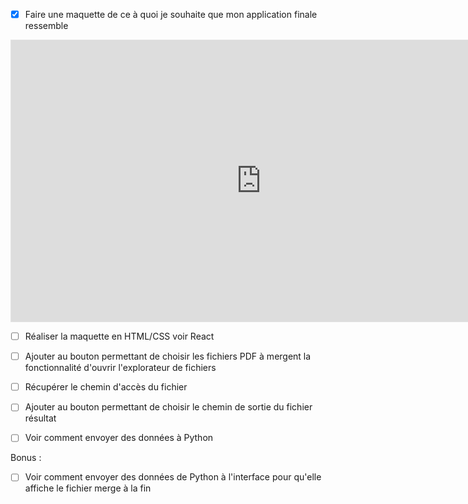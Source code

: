 - [x] Faire une maquette de ce à quoi je souhaite que mon application finale ressemble

<iframe style="border: 1px solid rgba(0, 0, 0, 0.1);" width="800" height="450" src="https://www.figma.com/embed?embed_host=share&url=https%3A%2F%2Fwww.figma.com%2Fdesign%2FhgaKrWiMlY1qWUjsY21iY4%2FMerge-PDFs%3Fnode-id%3D0-1%26t%3Dg0eShfdQc62YVDaT-1" allowfullscreen></iframe>

- [ ] Réaliser la maquette en HTML/CSS voir React

- [ ] Ajouter au bouton permettant de choisir les fichiers PDF à mergent la fonctionnalité d'ouvrir l'explorateur de fichiers

- [ ] Récupérer le chemin d'accès du fichier

- [ ] Ajouter au bouton permettant de choisir le chemin de sortie du fichier résultat

- [ ] Voir comment envoyer des données à Python

Bonus :

- [ ] Voir comment envoyer des données de Python à l'interface pour qu'elle affiche le fichier merge à la fin